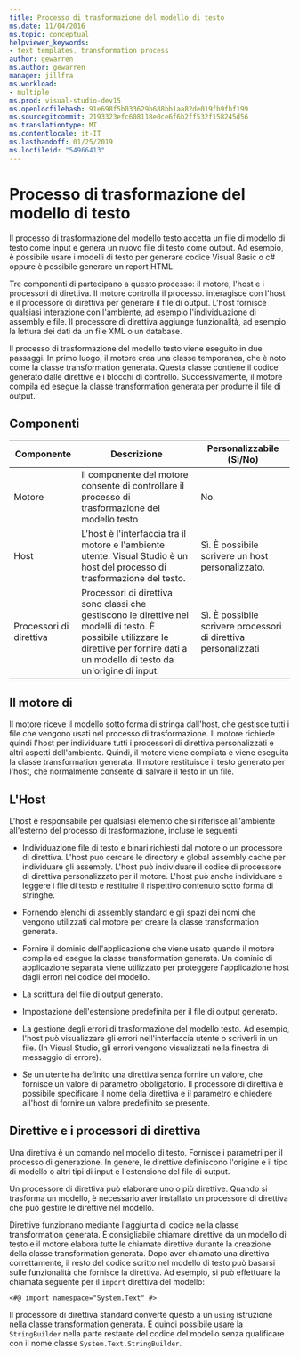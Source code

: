 ```yaml
---
title: Processo di trasformazione del modello di testo
ms.date: 11/04/2016
ms.topic: conceptual
helpviewer_keywords:
- text templates, transformation process
author: gewarren
ms.author: gewarren
manager: jillfra
ms.workload:
- multiple
ms.prod: visual-studio-dev15
ms.openlocfilehash: 91e698f5b033629b688bb1aa82de019fb9fbf199
ms.sourcegitcommit: 2193323efc608118e0ce6f6b2ff532f158245d56
ms.translationtype: MT
ms.contentlocale: it-IT
ms.lasthandoff: 01/25/2019
ms.locfileid: "54966413"
---
```

# <a name="the-text-template-transformation-process"></a>Processo di trasformazione del modello di testo
Il processo di trasformazione del modello testo accetta un file di modello di testo come input e genera un nuovo file di testo come output. Ad esempio, è possibile usare i modelli di testo per generare codice Visual Basic o c# oppure è possibile generare un report HTML.

 Tre componenti di partecipano a questo processo: il motore, l'host e i processori di direttiva. Il motore controlla il processo. interagisce con l'host e il processore di direttiva per generare il file di output. L'host fornisce qualsiasi interazione con l'ambiente, ad esempio l'individuazione di assembly e file. Il processore di direttiva aggiunge funzionalità, ad esempio la lettura dei dati da un file XML o un database.

 Il processo di trasformazione del modello testo viene eseguito in due passaggi. In primo luogo, il motore crea una classe temporanea, che è noto come la classe transformation generata. Questa classe contiene il codice generato dalle direttive e i blocchi di controllo. Successivamente, il motore compila ed esegue la classe transformation generata per produrre il file di output.

## <a name="components"></a>Componenti

|Componente|Descrizione|Personalizzabile (Sì/No)|
|-|-|-|
|Motore|Il componente del motore consente di controllare il processo di trasformazione del modello testo|No.|
|Host|L'host è l'interfaccia tra il motore e l'ambiente utente. Visual Studio è un host del processo di trasformazione del testo.|Sì. È possibile scrivere un host personalizzato.|
|Processori di direttiva|Processori di direttiva sono classi che gestiscono le direttive nei modelli di testo. È possibile utilizzare le direttive per fornire dati a un modello di testo da un'origine di input.|Sì. È possibile scrivere processori di direttiva personalizzati|

## <a name="the-engine"></a>Il motore di
 Il motore riceve il modello sotto forma di stringa dall'host, che gestisce tutti i file che vengono usati nel processo di trasformazione. Il motore richiede quindi l'host per individuare tutti i processori di direttiva personalizzati e altri aspetti dell'ambiente. Quindi, il motore viene compilata e viene eseguita la classe transformation generata. Il motore restituisce il testo generato per l'host, che normalmente consente di salvare il testo in un file.

## <a name="the-host"></a>L'Host
 L'host è responsabile per qualsiasi elemento che si riferisce all'ambiente all'esterno del processo di trasformazione, incluse le seguenti:

-   Individuazione file di testo e binari richiesti dal motore o un processore di direttiva. L'host può cercare le directory e global assembly cache per individuare gli assembly. L'host può individuare il codice di processore di direttiva personalizzato per il motore. L'host può anche individuare e leggere i file di testo e restituire il rispettivo contenuto sotto forma di stringhe.

-   Fornendo elenchi di assembly standard e gli spazi dei nomi che vengono utilizzati dal motore per creare la classe transformation generata.

-   Fornire il dominio dell'applicazione che viene usato quando il motore compila ed esegue la classe transformation generata. Un dominio di applicazione separata viene utilizzato per proteggere l'applicazione host dagli errori nel codice del modello.

-   La scrittura del file di output generato.

-   Impostazione dell'estensione predefinita per il file di output generato.

-   La gestione degli errori di trasformazione del modello testo. Ad esempio, l'host può visualizzare gli errori nell'interfaccia utente o scriverli in un file. (In Visual Studio, gli errori vengono visualizzati nella finestra di messaggio di errore).

-   Se un utente ha definito una direttiva senza fornire un valore, che fornisce un valore di parametro obbligatorio. Il processore di direttiva è possibile specificare il nome della direttiva e il parametro e chiedere all'host di fornire un valore predefinito se presente.

## <a name="directives-and-directive-processors"></a>Direttive e i processori di direttiva
 Una direttiva è un comando nel modello di testo. Fornisce i parametri per il processo di generazione. In genere, le direttive definiscono l'origine e il tipo di modello o altri tipi di input e l'estensione del file di output.

 Un processore di direttiva può elaborare uno o più direttive. Quando si trasforma un modello, è necessario aver installato un processore di direttiva che può gestire le direttive nel modello.

 Direttive funzionano mediante l'aggiunta di codice nella classe transformation generata. È consigliabile chiamare direttive da un modello di testo e il motore elabora tutte le chiamate direttive durante la creazione della classe transformation generata. Dopo aver chiamato una direttiva correttamente, il resto del codice scritto nel modello di testo può basarsi sulle funzionalità che fornisce la direttiva. Ad esempio, si può effettuare la chiamata seguente per il `import` direttiva del modello:

 `<#@ import namespace="System.Text" #>`

 Il processore di direttiva standard converte questo a un `using` istruzione nella classe transformation generata. È quindi possibile usare la `StringBuilder` nella parte restante del codice del modello senza qualificare con il nome classe `System.Text.StringBuilder`.